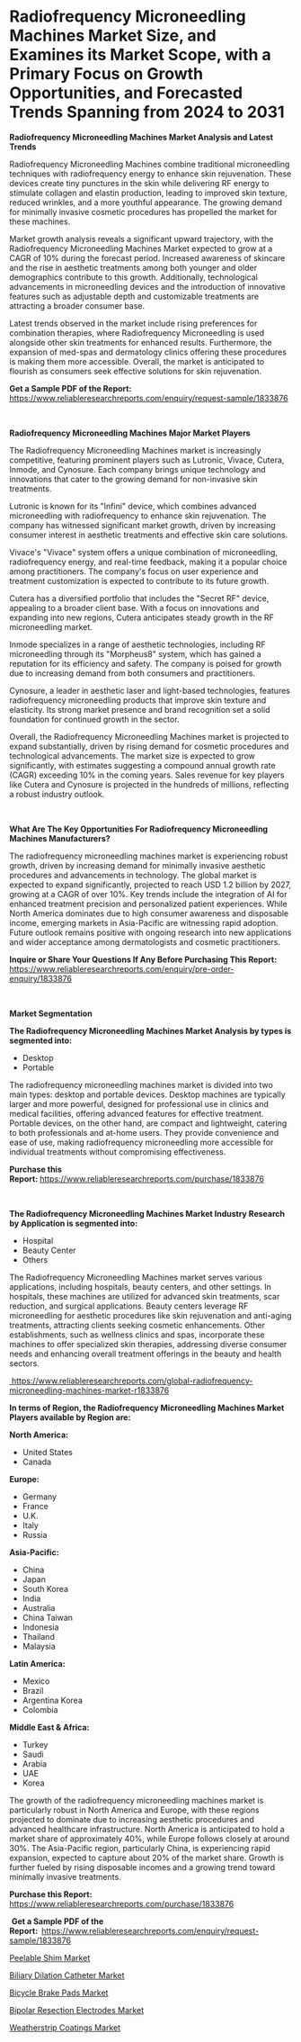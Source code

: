 <p><h1>Radiofrequency Microneedling Machines Market Size, and Examines its Market Scope, with a Primary Focus on Growth Opportunities, and Forecasted Trends Spanning from 2024 to 2031</h1></p><p><strong>Radiofrequency Microneedling Machines Market Analysis and Latest Trends</strong></p>
<p><p>Radiofrequency Microneedling Machines combine traditional microneedling techniques with radiofrequency energy to enhance skin rejuvenation. These devices create tiny punctures in the skin while delivering RF energy to stimulate collagen and elastin production, leading to improved skin texture, reduced wrinkles, and a more youthful appearance. The growing demand for minimally invasive cosmetic procedures has propelled the market for these machines.</p><p>Market growth analysis reveals a significant upward trajectory, with the Radiofrequency Microneedling Machines Market expected to grow at a CAGR of 10% during the forecast period. Increased awareness of skincare and the rise in aesthetic treatments among both younger and older demographics contribute to this growth. Additionally, technological advancements in microneedling devices and the introduction of innovative features such as adjustable depth and customizable treatments are attracting a broader consumer base.</p><p>Latest trends observed in the market include rising preferences for combination therapies, where Radiofrequency Microneedling is used alongside other skin treatments for enhanced results. Furthermore, the expansion of med-spas and dermatology clinics offering these procedures is making them more accessible. Overall, the market is anticipated to flourish as consumers seek effective solutions for skin rejuvenation.</p></p>
<p><strong>Get a Sample PDF of the Report:&nbsp;</strong> <a href="https://www.reliableresearchreports.com/enquiry/request-sample/1833876?utm_campaign=7&utm_medium=2&utm_source=Github&utm_content=ia&utm_term=17102024&utm_id=radiofrequency-microneedling-machines">https://www.reliableresearchreports.com/enquiry/request-sample/1833876</a></p>
<p>&nbsp;</p>
<p><strong>Radiofrequency Microneedling Machines Major Market Players</strong></p>
<p><p>The Radiofrequency Microneedling Machines market is increasingly competitive, featuring prominent players such as Lutronic, Vivace, Cutera, Inmode, and Cynosure. Each company brings unique technology and innovations that cater to the growing demand for non-invasive skin treatments.</p><p>Lutronic is known for its "Infini" device, which combines advanced microneedling with radiofrequency to enhance skin rejuvenation. The company has witnessed significant market growth, driven by increasing consumer interest in aesthetic treatments and effective skin care solutions. </p><p>Vivace's "Vivace" system offers a unique combination of microneedling, radiofrequency energy, and real-time feedback, making it a popular choice among practitioners. The company's focus on user experience and treatment customization is expected to contribute to its future growth.</p><p>Cutera has a diversified portfolio that includes the "Secret RF" device, appealing to a broader client base. With a focus on innovations and expanding into new regions, Cutera anticipates steady growth in the RF microneedling market.</p><p>Inmode specializes in a range of aesthetic technologies, including RF microneedling through its "Morpheus8" system, which has gained a reputation for its efficiency and safety. The company is poised for growth due to increasing demand from both consumers and practitioners.</p><p>Cynosure, a leader in aesthetic laser and light-based technologies, features radiofrequency microneedling products that improve skin texture and elasticity. Its strong market presence and brand recognition set a solid foundation for continued growth in the sector.</p><p>Overall, the Radiofrequency Microneedling Machines market is projected to expand substantially, driven by rising demand for cosmetic procedures and technological advancements. The market size is expected to grow significantly, with estimates suggesting a compound annual growth rate (CAGR) exceeding 10% in the coming years. Sales revenue for key players like Cutera and Cynosure is projected in the hundreds of millions, reflecting a robust industry outlook.</p></p>
<p>&nbsp;</p>
<p><strong>What Are The Key Opportunities For Radiofrequency Microneedling Machines Manufacturers?</strong></p>
<p><p>The radiofrequency microneedling machines market is experiencing robust growth, driven by increasing demand for minimally invasive aesthetic procedures and advancements in technology. The global market is expected to expand significantly, projected to reach USD 1.2 billion by 2027, growing at a CAGR of over 10%. Key trends include the integration of AI for enhanced treatment precision and personalized patient experiences. While North America dominates due to high consumer awareness and disposable income, emerging markets in Asia-Pacific are witnessing rapid adoption. Future outlook remains positive with ongoing research into new applications and wider acceptance among dermatologists and cosmetic practitioners.</p></p>
<p><strong>Inquire or Share Your Questions If Any Before Purchasing This Report:</strong> <a href="https://www.reliableresearchreports.com/enquiry/pre-order-enquiry/1833876?utm_campaign=7&utm_medium=2&utm_source=Github&utm_content=ia&utm_term=17102024&utm_id=radiofrequency-microneedling-machines">https://www.reliableresearchreports.com/enquiry/pre-order-enquiry/1833876</a></p>
<p>&nbsp;</p>
<p><strong>Market Segmentation</strong></p>
<p><strong>The Radiofrequency Microneedling Machines Market Analysis by types is segmented into:</strong></p>
<p><ul><li>Desktop</li><li>Portable</li></ul></p>
<p><p>The radiofrequency microneedling machines market is divided into two main types: desktop and portable devices. Desktop machines are typically larger and more powerful, designed for professional use in clinics and medical facilities, offering advanced features for effective treatment. Portable devices, on the other hand, are compact and lightweight, catering to both professionals and at-home users. They provide convenience and ease of use, making radiofrequency microneedling more accessible for individual treatments without compromising effectiveness.</p></p>
<p><strong>Purchase this Report:&nbsp;</strong><a href="https://www.reliableresearchreports.com/purchase/1833876?utm_campaign=7&utm_medium=2&utm_source=Github&utm_content=ia&utm_term=17102024&utm_id=radiofrequency-microneedling-machines">https://www.reliableresearchreports.com/purchase/1833876</a></p>
<p>&nbsp;</p>
<p><strong>The Radiofrequency Microneedling Machines Market Industry Research by Application is segmented into:</strong></p>
<p><ul><li>Hospital</li><li>Beauty Center</li><li>Others</li></ul></p>
<p><p>The Radiofrequency Microneedling Machines market serves various applications, including hospitals, beauty centers, and other settings. In hospitals, these machines are utilized for advanced skin treatments, scar reduction, and surgical applications. Beauty centers leverage RF microneedling for aesthetic procedures like skin rejuvenation and anti-aging treatments, attracting clients seeking cosmetic enhancements. Other establishments, such as wellness clinics and spas, incorporate these machines to offer specialized skin therapies, addressing diverse consumer needs and enhancing overall treatment offerings in the beauty and health sectors.</p></p>
<p><a href="https://www.reliableresearchreports.com/global-radiofrequency-microneedling-machines-market-r1833876?utm_campaign=7&utm_medium=2&utm_source=Github&utm_content=ia&utm_term=17102024&utm_id=radiofrequency-microneedling-machines">&nbsp;https://www.reliableresearchreports.com/global-radiofrequency-microneedling-machines-market-r1833876</a></p>
<p><strong>In terms of Region, the Radiofrequency Microneedling Machines Market Players available by Region are:</strong></p>
<p>
    <p> <strong> North America: </strong>
        <ul>
            <li>United States</li>
            <li>Canada</li>
        </ul>
        </p> 
    <p> <strong> Europe: </strong>
        <ul>
            <li>Germany</li>
            <li>France</li>
            <li>U.K.</li>
            <li>Italy</li>
            <li>Russia</li>
        </ul>
        </p> 
    <p> <strong> Asia-Pacific: </strong>
        <ul>
            <li>China</li>
            <li>Japan</li>
            <li>South Korea</li>
            <li>India</li>
            <li>Australia</li>
            <li>China Taiwan</li>
            <li>Indonesia</li>
            <li>Thailand</li>
            <li>Malaysia</li>
        </ul>
        </p> 
    <p> <strong> Latin America: </strong>
        <ul>
            <li>Mexico</li>
            <li>Brazil</li>
            <li>Argentina Korea</li>
            <li>Colombia</li>
        </ul>
        </p> 
    <p> <strong> Middle East & Africa: </strong>
        <ul>
            <li>Turkey</li>
            <li>Saudi</li>
            <li>Arabia</li>
            <li>UAE</li>
            <li>Korea</li>
        </ul>
    </p>
    </p>
<p><p>The growth of the radiofrequency microneedling machines market is particularly robust in North America and Europe, with these regions projected to dominate due to increasing aesthetic procedures and advanced healthcare infrastructure. North America is anticipated to hold a market share of approximately 40%, while Europe follows closely at around 30%. The Asia-Pacific region, particularly China, is experiencing rapid expansion, expected to capture about 20% of the market share. Growth is further fueled by rising disposable incomes and a growing trend toward minimally invasive treatments.</p></p>
<p><strong>Purchase this Report: </strong><a href="https://www.reliableresearchreports.com/purchase/1833876?utm_campaign=7&utm_medium=2&utm_source=Github&utm_content=ia&utm_term=17102024&utm_id=radiofrequency-microneedling-machines">https://www.reliableresearchreports.com/purchase/1833876</a></p>
<p>&nbsp;<strong>Get a Sample PDF of the Report:&nbsp;&nbsp;</strong><a href="https://www.reliableresearchreports.com/enquiry/request-sample/1833876?utm_campaign=7&utm_medium=2&utm_source=Github&utm_content=ia&utm_term=17102024&utm_id=radiofrequency-microneedling-machines">https://www.reliableresearchreports.com/enquiry/request-sample/1833876</a></p>
<p><strong></strong></p>
<p><p><a href="https://www.linkedin.com/pulse/emerging-peelable-shim-market-opportunities-analysis-xzepf?utm_campaign=7&utm_medium=2&utm_source=Github&utm_content=ia&utm_term=17102024&utm_id=radiofrequency-microneedling-machines">Peelable Shim Market</a></p><p><a href="https://github.com/MelgarBasny/Market-Research-Report-List-1/blob/main/biliary-dilation-catheter-market.md?utm_campaign=7&utm_medium=2&utm_source=Github&utm_content=ia&utm_term=17102024&utm_id=radiofrequency-microneedling-machines">Biliary Dilation Catheter Market</a></p><p><a href="https://issuu.com/reportprime-2/docs/bicycle-brake-pads-market-size-2030_9ccb788e267880?utm_campaign=7&utm_medium=2&utm_source=Github&utm_content=ia&utm_term=17102024&utm_id=radiofrequency-microneedling-machines">Bicycle Brake Pads Market</a></p><p><a href="https://github.com/MarilynDouglas476/Market-Research-Report-List-1/blob/main/bipolar-resection-electrodes-market.md?utm_campaign=7&utm_medium=2&utm_source=Github&utm_content=ia&utm_term=17102024&utm_id=radiofrequency-microneedling-machines">Bipolar Resection Electrodes Market</a></p><p><a href="https://www.linkedin.com/pulse/weatherstrip-coatings-market-segmentation-in-depth-analysis-fqh8f?utm_campaign=7&utm_medium=2&utm_source=Github&utm_content=ia&utm_term=17102024&utm_id=radiofrequency-microneedling-machines">Weatherstrip Coatings Market</a></p></p>
